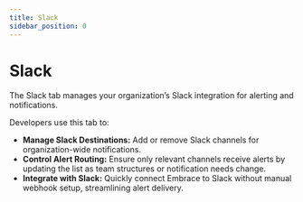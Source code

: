 ```yaml
---
title: Slack
sidebar_position: 0
---
```


# Slack

The Slack tab manages your organization’s Slack integration for alerting and notifications.

Developers use this tab to:

- **Manage Slack Destinations:** Add or remove Slack channels for organization-wide notifications.
- **Control Alert Routing:** Ensure only relevant channels receive alerts by updating the list as team structures or notification needs change.
- **Integrate with Slack:** Quickly connect Embrace to Slack without manual webhook setup, streamlining alert delivery.

